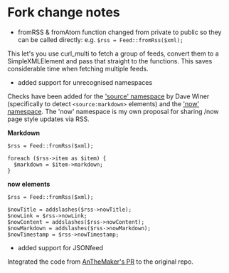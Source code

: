 # Fork change notes

- fromRSS & fromAtom function changed from private to public so they can be called directly: e.g. `$rss = Feed::fromRss($xml);`

This let's you use curl_multi to fetch a group of feeds, convert them to a SimpleXMLElement and pass that straight to the functions. This saves considerable time when fetching multiple feeds.

- added support for unrecognised namespaces

Checks have been added for the ['source' namespace](http://source.scripting.com/) by Dave Winer (specifically to detect `<source:markdown>` elements) and the ['now' namespace](https://nowns.work). The 'now' namespace is my own proposal for sharing /now page style updates via RSS.

**Markdown**

```
$rss = Feed::fromRss($xml);

foreach ($rss->item as $item) {
  $markdown = $item->markdown;
}
```

**now elements**

```
$rss = Feed::fromRss($xml);

$nowTitle = addslashes($rss->nowTitle);
$nowLink = $rss->nowLink;
$nowContent = addslashes($rss->nowContent);
$nowMarkdown = addslashes($rss->nowMarkdown);
$nowTimestamp = $rss->nowTimestamp;
```

- added support for JSONfeed

Integrated the code from [AnTheMaker's PR](https://github.com/dg/rss-php/pull/21) to the original repo.